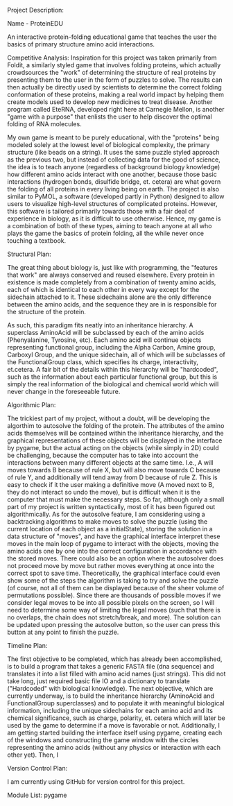 Project Description: 

Name - ProteinEDU

An interactive protein-folding educational game that teaches the user the basics of primary structure amino acid interactions.

Competitive Analysis:
Inspiration for this project was taken primarily from Foldit, a similarly styled game that involves folding proteins, which actually crowdsources the "work" of determining the structure of real proteins by presenting them to the user in the form of puzzles to solve. The results can then actually be directly used by scientists to determine the correct folding conformation of these proteins, making a real world impact by helping them create models used to develop new medicines to treat disease. Another program called EteRNA, developed right here at Carnegie Mellon, is another "game with a purpose" that enlists the user to help discover the optimal folding of RNA molecules. 

My own game is meant to be purely educational, with the "proteins" being modeled solely at the lowest level of biological complexity, the primary structure (like beads on a string). It uses the same puzzle styled approach as the previous two, but instead of collecting data for the good of science, the idea is to teach anyone (regardless of background biology knowledge) how different amino acids interact with one another, because those basic interactions (hydrogen bonds, disulfide bridge, et. cetera) are what govern the folding of all proteins in every living being on earth. The project is also similar to PyMOL, a software (developed partly in Python) designed to allow users to visualize high-level structures of complicated proteins. However, this software is tailored primarily towards those with a fair deal of experience in biology, as it is difficult to use otherwise. Hence, my game is a combination of both of these types, aiming to teach anyone at all who plays the game the basics of protein folding, all the while never once touching a textbook.

Structural Plan:

The great thing about biology is, just like with programming, the "features that work" are always conserved and reused elsewhere. Every protein in existence is made completely from a combination of twenty amino acids, each of which is identical to each other in every way except for the sidechain attached to it. These sidechains alone are the only difference between the amino acids, and the sequence they are in is responsible for the structure of the protein. 

As such, this paradigm fits neatly into an inheritance hierarchy. A superclass AminoAcid will be subclassed by each of the amino acids (Phenyalanine, Tyrosine, etc). Each amino acid will continue objects representing functional group, including the Alpha Carbon, Amine group, Carboxyl Group, and the unique sidechain, all of which will be subclasses of the FunctionalGroup class, which specifies its charge, interactivity, et.cetera. A fair bit of the details within this hierarchy will be "hardcoded", such as the information about each particular functional group, but this is simply the real information of the biological and chemical world which will never change in the foreseeable future.


Algorithmic Plan: 

The trickiest part of my project, without a doubt, will be developing the algorthim to autosolve the folding of the protein. The attributes of the amino acids themselves will be contained within the inheritance hierarchy, and the graphical representations of these objects will be displayed in the interface by pygame, but the actual acting on the objects (while simply in 2D) could be challenging, because the computer has to take into account the interactions between many different objects at the same time. I.e., A will moves towards B because of rule X, but will also move towards C because of rule Y, and additionally will tend away from D because of rule Z. This is easy to check if it the user making a definitive move (A moved next to B, they do not interact so undo the move), but is difficult when it is the computer that must make the necessary steps. So far, although only a small part of my project is written syntactically, most of it has been figured out algorithmically. As for the autosolve feature, I am considering using a backtracking algorithms to make moves to solve the puzzle (using the current location of each object as a initialState), storing the solution in a data structure of "moves", and have the graphical interface interpret these moves in the main loop of pygame to interact with the objects, moving the amino acids one by one into the correct configuration in accordance with the stored moves. There could also be an option where the autosolver does not proceed move by move but rather moves everything at once into the correct spot to save time. Theoretically, the graphical interface could even show some of the steps the algorithm is taking to try and solve the puzzle (of course, not all of them can be displayed because of the sheer volume of permutations possible). Since there are thousands of possible moves if we consider legal moves to be into all possible pixels on the screen, so I will need to determine some way of limiting the legal moves (such that there is no overlaps, the chain does not stretch/break, and more). The solution can be updated upon pressing the autosolve button, so the user can press this button at any point to finish the puzzle.

Timeline Plan:

The first objective to be completed, which has already been accomplished, is to build a program that takes a generic FASTA file (dna sequence) and translates it into a list filled with amino acid names (just strings). This did not take long, just required basic file IO and a dictionary to translate ("Hardcoded" with biological knowledge). The next objective, which are currently underway, is to build the inheritance hierarchy (AminoAcid and FunctionalGroup superclasses) and to populate it with meaningful biological information, including the unique sidechains for each amino acid and its chemical significance, such as charge, polarity, et. cetera which will later be used by the game to determine if a move is favorable or not. Additionally, I am getting started building the interface itself using pygame, creating each of the windows and constructing the game window with the circles representing the amino acids (without any physics or interaction with each other yet). Then, I 

Version Control Plan: 

I am currently using GitHub for version control for this project.

Module List:
pygame



